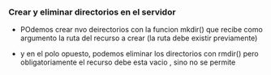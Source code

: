 ### Crear y eliminar directorios en el servidor

- POdemos crear nvo deirectorios con la funcion mkdir() que recibe como argumento la ruta del recurso a crear (la ruta debe existir previamente)

- y en el polo opuesto, podemos eliminar los directorios con rmdir() pero obligatoriamente el recurso debe esta vacio , sino no se permite





